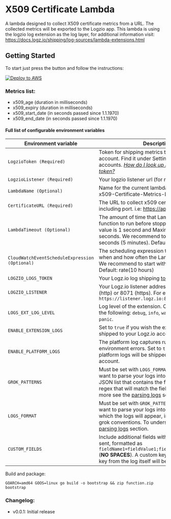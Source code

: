 # X509 Certificate Lambda
A lambda designed to collect X509 certificate metrics from a URL.
The collected metrics will be exported to the Logzio app.
This lambda is using the logzio log extension as the log layer, for additional information visit: https://docs.logz.io/shipping/log-sources/lambda-extensions.html

## Getting Started

To start just press the button and follow the instructions:

[![Deploy to AWS](https://dytvr9ot2sszz.cloudfront.net/logz-docs/lights/LightS-button.png)](https://console.aws.amazon.com/cloudformation/home?region=us-east-1#/stacks/create/template?templateURL=https://logzio-aws-integrations-us-east-1.s3.amazonaws.com/x509-certificate-metricts-auto-deployment/autodeployment.yaml&stackName=logzio-x509-certiricate-metrics)

### Metrics list:
- x509_age (duration in milliseconds)
- x509_expiry (duration in milliseconds)
- x509_start_date (in seconds passed since 1.1.1970)
- x509_end_date (in seconds passed since 1.1.1970)


#### Full list of configurable environment variables

| Environment variable                         | Description                                                                                                                                                                                              |
|----------------------------------------------|----------------------------------------------------------------------------------------------------------------------------------------------------------------------------------------------------------|
| `LogzioToken (Required)`                       | Token for shipping metrics to your Logz.io account. Find it under Settings > Manage accounts. [_How do I look up my Metrics account token?_](/user-guide/accounts/finding-your-metrics-account-token/)   |
| `LogzioListener (Required)`                    | Your logzio listener url (for metrics).                                                                                                                                                                  |
 | `LambdaName (Optional)`                        | Name for the current lambda function. Default: x509-Certificate-Metrics-Lambda                                                                                                                           |
| `CertificateURL (Required)`                    | The URL to collect x509 certificate metrics from, including port. i.e: https://app.logz.io:443                                                                                                           |
| `LambdaTimeout (Optional)`                     | The amount of time that Lambda allows a function to run before stopping it. Minimum value is 1 second and Maximum value is 900 seconds. We recommend to start with 300 seconds (5 minutes). Default: 300 |
| `CloudWatchEventScheduleExpression (Optional)` | The scheduling expression that determines when and how often the Lambda function runs. We recommend to start with 10 hour rate. Default: rate(10 hours)                                                  |
| `LOGZIO_LOGS_TOKEN`                          | Your Logz.io log shipping [token](https://app.logz.io/#/dashboard/settings/manage-tokens/data-shipping).                                                                                                                                                                                                                                    | Required         |
| `LOGZIO_LISTENER`                            | Your  Logz.io listener address, with port 8070 (http) or 8071 (https). For example: `https://listener.logz.io:8071`                                                                                                                                                                                                                         | Required         |
| `LOGS_EXT_LOG_LEVEL`                         | Log level of the extension. Can be set to one of the following: `debug`, `info`, `warn`, `error`, `fatal`, `panic`.                                                                                                                                                                                                                         | Default: `info`  |
| `ENABLE_EXTENSION_LOGS`                      | Set to `true` if you wish the extension logs will be shipped to your Logz.io account.                                                                                                                                                                                                                                                       | Default: `false` |
| `ENABLE_PLATFORM_LOGS`                       | The platform log captures runtime or execution environment errors. Set to `true` if you wish the platform logs will be shipped to your Logz.io account.                                                                                                                                                                                     | Default: `false` |
| `GROK_PATTERNS`                              | Must be set with `LOGS_FORMAT`. Use this if you want to parse your logs into fields. A minified JSON list that contains the field name and the regex that will match the field. To understand more see the [parsing logs](https://github.com/logzio/logzio-lambda-extensions/tree/main/logzio-lambda-extensions-logs#parsing-logs) section. | -                |
| `LOGS_FORMAT`                                | Must be set with `GROK_PATTERNS`. Use this if you want to parse your logs into fields. The format in which the logs will appear, in accordance to grok conventions. To understand more see the [parsing logs](https://github.com/logzio/logzio-lambda-extensions/tree/main/logzio-lambda-extensions-logs#parsing-logs) section.             | -                |
| `CUSTOM_FIELDS`                              | Include additional fields with every message sent, formatted as `fieldName1=fieldValue1;fieldName2=fieldValue2` (**NO SPACES**). A custom key that clashes with a key from the log itself will be ignored.                                                                                                                                  | -                |


Build and package:
```
GOARCH=amd64 GOOS=linux go build -o bootstrap && zip function.zip bootstrap
```


### Changelog:

- v0.0.1: Initial release